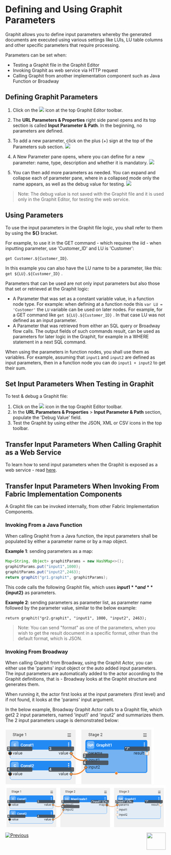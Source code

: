 # Defining and Using Graphit Parameters

Graphit allows you to define input parameters whereby the generated documents are executed using various settings like LUIs, LU table columns and other specific parameters that require processing.

Parameters can be set when:
- Testing a Graphit file in the Graphit Editor
- Invoking Graphit as web service via HTTP request
- Calling Graphit from another implementation component such as Java Function or Broadway 



## Defining Graphit Parameters

1. Click on the <img src="D:\OneDrive - K2View\K2View-Academy-7.0\articles\15_web_services_and_graphit\17_Graphit\images\url-icon.png"></img> icon at the top Graphit Editor toolbar.
2. The **URL Parameters & Properties** right side panel opens and its top section is called **Input Parameter & Path**. In the beginning, no parameters are defined.
3. To add a new parameter, click on the plus (+) sign at the top of the Parameters sub section.
   <img src="D:\OneDrive - K2View\K2View-Academy-7.0\articles\15_web_services_and_graphit\17_Graphit\images\ws_graphit_props_1.png"></img>

4. A New Parameter pane opens, where you can define for a new parameter: name, type, description and whether it is mandatory.
   <img src="D:\OneDrive - K2View\K2View-Academy-7.0\articles\15_web_services_and_graphit\17_Graphit\images\ws_graphit_props_2.png"></img>

5. You can then add more parameters as needed. You can expand and collapse each of parameter pane, where in a collapsed mode only the name appears, as well as the debug value for testing. 
   <img src="D:\OneDrive - K2View\K2View-Academy-7.0\articles\15_web_services_and_graphit\17_Graphit\images\ws_graphit_props_4.png"></img>

> Note: The debug value is not saved with the Graphit file and it is used only in the Graphit Editor, for testing the web service.



## Using Parameters 

To use the input parameters in the Graphit file logic, you shall refer to them by using the **${}** bracket.

For example, to use it in the GET command - which requires the iid - when inputting parameter, use 'Customer_ID' and LU is 'Customer': 

`get Customer.${Customer_ID}`.

In this example you can also have the LU name to be a parameter, like this: `get ${LU}.${Customer_ID}` .

Parameters that can be used are not only input parameters but also those that set or retrieved at the Graphit logic:

* A Parameter that was set as a constant variable value, in a function node type. For example: when defining at a function node this  ` var LU = 'Customer' ` the `LU` variable can be used on later nodes. For example, for a GET command like  `get ${LU}.${Customer_ID}` . In that case LU was not defined as an input parameter. 
* A Parameter that was retrieved from either an SQL query or Broadway flow calls. The output fields of such commands result, can be used as parameters for later logic in the Graphit, for example in a WHERE statement in a next SQL command.



When using the parameters in function nodes, you shall use them as variables. For example, assuming that `input1` and `input2` are defined as input parameters, then in a function node you can do `input1 + input2` to get their sum.



## Set Input Parameters When Testing in Graphit
To test & debug a Graphit file:

1. Click on the <img src="D:\OneDrive - K2View\K2View-Academy-7.0\articles\15_web_services_and_graphit\17_Graphit\images\url-icon.png"></img> icon in the top Graphit Editor toolbar.
2. In the **URL Parameters & Properties**  > **Input Parameter & Path** section, populate the 'Debug Value' field.
3. Test the Graphit by using either the JSON, XML or CSV icons in the top toolbar.



## Transfer Input Parameters When Calling Graphit as a Web Service


To learn how to send input parameters when the Graphit is exposed as a web service - read [here](/articles/15_web_services_and_graphit/08_custom_ws_input_parameters.md).



## Transfer Input Parameters When Invoking From Fabric Implementation Components
A Graphit file can be invoked internally, from other Fabric Implementation Components. 

### Invoking From a Java Function

When calling Graphit from a Java function, the input parameters shall be populated by either a parameter name or by a map object.

**Example 1**: sending parameters as a map:


```java
Map<String, Object> graphitParams = new HashMap<>();
graphitParams.put("input1",1000);
graphitParams.put("input2",2463);
return graphit("gr1.graphit", graphitParams);
```


This code calls the following Graphit file, which uses **${input1}** and **${input2}** as parameters.



**Example 2**: sending parameters as parameter list, as parameter name followed by the parameter value, similar to the below  example: 

`return graphit("gr2.graphit", "input1", 1000, "input2", 2463);`



>  Note: You can send "format" as one of the parameters, when you wish to get the result document in a specific format, other than the default format, which is JSON.



### Invoking From Broadway

When calling Graphit from Broadway, using the Graphit Actor, you can either use the 'params' input object or the auto added input parameters. The input parameters are automatically added to the actor according to the Graphit definitions, that is - Broadway looks at the Graphit structure and generates them. 

When running it, the actor first looks at the input parameters (first level) and if not found, it looks at the 'params' input argument.

In the below example, Broadway Graphit Actor calls to a Graphit file, which get2 2 input parameters, named 'input1' and 'input2' and summarizes them. The 2 input parameters usage is demonstrated below:

<img src="images/invoke_by_bw_input_parameters.png" >



<img src="images/invoke_by_bw_input_params_arg.png" >





[![Previous](/articles/images/Previous.png)](/articles/15_web_services_and_graphit/17_Graphit/05_graphit_debugging.md)[<img align="right" width="60" height="54" src="/articles/images/Next.png">](/articles/15_web_services_and_graphit/17_Graphit/07_invoking_graphit_files.md)










